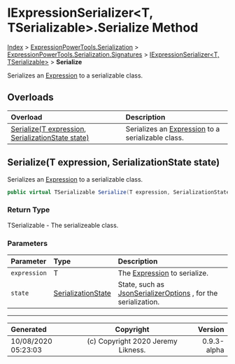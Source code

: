 ﻿# IExpressionSerializer&lt;T, TSerializable>.Serialize Method

[Index](../index.md) > [ExpressionPowerTools.Serialization](ExpressionPowerTools.Serialization.a.md) > [ExpressionPowerTools.Serialization.Signatures](ExpressionPowerTools.Serialization.Signatures.n.md) > [IExpressionSerializer<T, TSerializable>](ExpressionPowerTools.Serialization.Signatures.IExpressionSerializer`2.i.md) > **Serialize**

Serializes an [Expression](https://docs.microsoft.com/dotnet/api/system.linq.expressions.expression) to a serializable class.

## Overloads

| Overload | Description |
| :-- | :-- |
| [Serialize(T expression, SerializationState state)](#serializet-expression-serializationstate-state) | Serializes an [Expression](https://docs.microsoft.com/dotnet/api/system.linq.expressions.expression) to a serializable class. |
## Serialize(T expression, SerializationState state)

Serializes an [Expression](https://docs.microsoft.com/dotnet/api/system.linq.expressions.expression) to a serializable class.

```csharp
public virtual TSerializable Serialize(T expression, SerializationState state)
```

### Return Type

TSerializable - The serializeable class.

### Parameters

| Parameter | Type | Description |
| :-- | :-- | :-- |
| `expression` | T | The [Expression](https://docs.microsoft.com/dotnet/api/system.linq.expressions.expression) to serialize. |
| `state` | [SerializationState](ExpressionPowerTools.Serialization.Serializers.SerializationState.cs.md) | State, such as [JsonSerializerOptions](https://docs.microsoft.com/dotnet/api/system.text.json.jsonserializeroptions) , for the serialization. |



---

| Generated | Copyright | Version |
| :-- | :-: | --: |
| 10/08/2020 05:23:03 | (c) Copyright 2020 Jeremy Likness. | 0.9.3-alpha |

